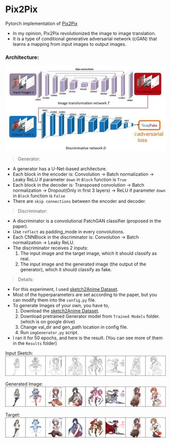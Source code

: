 # Pix2Pix

Pytorch implementation of [Pix2Pix](https://arxiv.org/abs/1611.07004)

- In my opinion, Pix2Pix revolutionized the image to image translation.
-  It is a type of conditional generative adversarial network (cGAN) that learns a mapping from input images to output images.

### Architecture:

![Architecture](https://github.com/Vrushank264/GANs-PyTorch/blob/main/Pix2pix/pix2pix_architecture.jpg)

>Generator:
- A generator has a U-Net-based architecture.
- Each block in the encoder is: Convolution -> Batch normalization -> Leaky ReLU if parameter ``down`` in ``Block`` function is `True`
- Each block in the decoder is: Transposed convolution -> Batch normalization -> Dropout(Only in first 3 layers) -> ReLU if parameter ``down`` in ``Block`` function is `False`
- There are `skip connections` between the encoder and decoder.

>Discriminator:

- A discriminator is a convolutional PatchGAN classifier (proposed in the paper).
- Use `reflect` as padding_mode in every convolutions.
- Each CNNBlock in the discriminator is: Convolution -> Batch normalization -> Leaky ReLU.
- The discriminator receives 2 inputs:
    1. The input image and the target image, which it should classify as real.
    2. The input image and the generated image (the output of the generator), which it should classify as fake.

> Details:

- For this experiment, I used [sketch2Anime Dataset](https://www.kaggle.com/ktaebum/anime-sketch-colorization-pair).
- Most of the hyperparameters are set according to the paper, but you can modify them into the `config.py` file.
- To generate Images of your own, you have to,
    1. Download the [sketch2Anime Dataset](https://www.kaggle.com/ktaebum/anime-sketch-colorization-pair).
    2. Download pretrained Generator model from `Trained Models` folder. (which is on google drive)
    3. Change val_dir and gen_path location in config file.
    4. Run `imgGenerator.py` script.
- I ran it for 50 epochs, and here is the result. (You can see more of them in the `Results` folder)

Input Sketch:
![Input sketch](https://github.com/Vrushank264/GANs-PyTorch/blob/main/Pix2pix/Results/input_2.png)

Generated Image:
![Generated Image](https://github.com/Vrushank264/GANs-PyTorch/blob/main/Pix2pix/Results/generated_2.png)

Target:
![Target](https://github.com/Vrushank264/GANs-PyTorch/blob/main/Pix2pix/Results/label_2.png)
